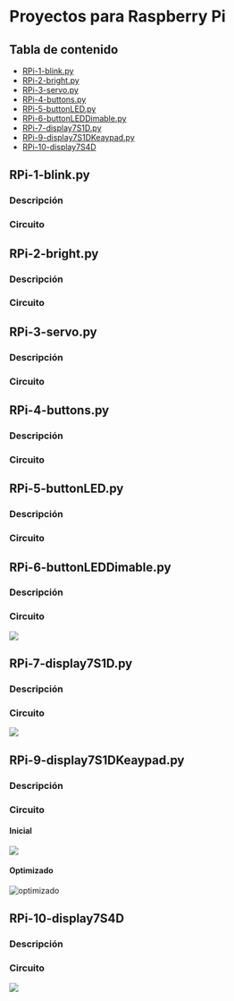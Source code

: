 Proyectos para Raspberry Pi 
===========================

## Tabla de contenido
- [RPi-1-blink.py](#RPi-1-blink.py)
- [RPi-2-bright.py](#RPi-2-bright.py)
- [RPi-3-servo.py](#RPi-3-servo.py)
- [RPi-4-buttons.py](#RPi-4-buttons.py)
- [RPi-5-buttonLED.py](#RPi-5-buttonLED.py)
- [RPi-6-buttonLEDDimable.py](#RPi-6-buttonLEDDimable.py)
- [RPi-7-display7S1D.py](#RPi-7-display7S1D.py)
- [RPi-9-display7S1DKeaypad.py](#RPi-9-display7S1DKeaypad.py)
- [RPi-10-display7S4D](#RPi-10-display7S4D)

## RPi-1-blink.py
### Descripción

### Circuito

## RPi-2-bright.py
### Descripción

### Circuito

## RPi-3-servo.py
### Descripción

### Circuito

## RPi-4-buttons.py
### Descripción

### Circuito

## RPi-5-buttonLED.py
### Descripción

### Circuito

## RPi-6-buttonLEDDimable.py
### Descripción

### Circuito
![](https://github.com/jcondea/raspberrypi-projects/raw/main/image/IMG_20200928_134143.jpg)

## RPi-7-display7S1D.py
### Descripción

### Circuito
![](https://github.com/jcondea/raspberrypi-projects/blob/main/image/IMG_20200929_120134.jpg)

## RPi-9-display7S1DKeaypad.py
### Descripción

### Circuito
#### Inicial
![](https://github.com/jcondea/raspberrypi-projects/blob/main/image/IMG_20200929_144016.jpg)
#### Optimizado
![optimizado](https://github.com/jcondea/raspberrypi-projects/blob/main/image/IMG_20200929_170226.jpg)

## RPi-10-display7S4D
### Descripción

### Circuito
![](https://github.com/jcondea/raspberrypi-projects/blob/main/image/IMG_20201003_142351.jpg)
